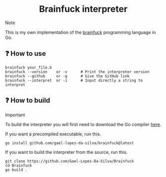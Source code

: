 <h1 align="center">
    Brainfuck interpreter
</h1>

> [!NOTE]
> This is my own implementation of the [brainfuck](https://en.wikipedia.org/wiki/Brainfuck) programming language in Go.

## :question: How to use
~~~
brainfuck your_file.b
brainfuck --version    or -v      # Print the interpreter version
brainfuck --github     or -g      # Give the GitHub link
brainfuck --interpret  or -i      # Input directly a string to interpret
~~~

## :question: How to build
> [!IMPORTANT]
> To build the interpreter you will first need to download the Go compiler [here](https://go.dev/dl/).

If you want a precompiled executable, run this.
~~~shell
go install github.com/gael-lopes-da-silva/brainfuck@latest
~~~

If you want to build the interpreter from the source, run this.
~~~shell
git clone https://github.com/Gael-Lopes-Da-Silva/Brainfuck
cd Brainfuck
go build .
~~~
